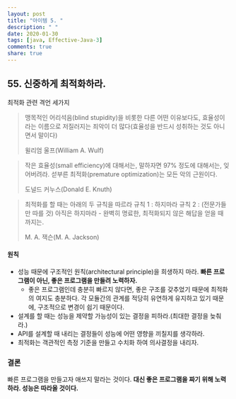 ```yaml
---
layout: post
title: "아이템 5. "
description: " "
date: 2020-01-30
tags: [java, Effective-Java-3]
comments: true
share: true
---
```


## 55. 신중하게 최적화하라.

최적화 관련 격언 세가지

> 맹목적인 어리석음(blind stupidity)을 비롯한 다른 어떤 이유보다도, 
> 효율성이라는 이름으로 저질러지는 죄악이 더 많다(효율성을 반드시 성취하는 것도 아니면서 말이다)
>
> 윌리엄 울프(William A. Wulf)


> 작은 효율성(small efficiency)에 대해서는, 
> 말하자면 97% 정도에 대해서는, 잊어버려라. 
> 섣부른 최적화(premature optimization)는 모든 악의 근원이다.
>
> 도널드 커누스(Donald E. Knuth)


> 최적화를 할 때는 아래의 두 규칙을 따르라 
> 규칙 1 : 하지마라 
> 규칙 2 : (전문가들만 따를 것) 아직은 하지마라 - 완벽히 명료한, 최적화되지 않은 해답을 얻을 때 까지는.
>
> M. A. 잭슨(M. A. Jackson)


#### 원칙
- 성능 때문에 구조적인 원칙(architectural principle)을 희생하지 마라. __빠른 프로그램이 아닌, 좋은 프로그램을 만들려 노력하자.__
  - 좋은 프로그램인데 충분히 빠르지 않다면, 좋은 구조를 갖추었기 때문에 최적화의 여지도 충분하다.
    각 모듈간의 관계를 적당히 유연하게 유지하고 있기 때문에, 구조적으로 변경이 쉽기 때문이다.
- 설계를 할 때는 성능을 제약할 가능성이 있는 결정을 피하라.(최대한 결정을 늦춰라.)
- API를 설계할 때 내리는 결정들이 성능에 어떤 영향을 끼칠지를 생각하라.
- 최적화는 객관적인 측정 기준을 만들고 수치화 하여 의사결정을 내리자.


  
### 결론
빠른 프로그램을 만들고자 애쓰지 말라는 것이다. __대신 좋은 프로그램을 짜기 위해 노력하라. 성능은 따라올 것이다.__